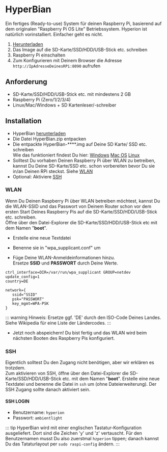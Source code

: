 # HyperBian
Ein fertiges (Ready-to-use) System für deinen Raspberry Pi, basierend auf dem originalen "Raspberry Pi OS Lite" Betriebssystem. Hyperion ist natürlich vorinstalliert. Einfacher geht es nicht.
1. [Herunterladen](https://github.com/Hyperion-Project/HyperBian/releases)
2. Das Image auf die SD-Karte/SSD/HDD/USB-Stick etc. schreiben
3. Raspberry Pi einschalten
4. Zum Konfigurieren mit Deinem Browser die Adresse `http://IpAdresseDeinesRPi:8090` aufrufen
 

## Anforderung
  * SD-Karte/SSD/HDD/USB-Stick etc. mit mindestens 2 GB
  * Raspberry Pi (Zero/1/2/3/4)
  * Linux/Mac/Windows + SD Kartenleser/-schreiber

## Installation
  * HyperBian [herunterladen](https://github.com/Hyperion-Project/HyperBian/releases)
  * Die Datei HyperBian.zip entpacken
  * Die entpackte HyperBian-****.img auf Deine SD Karte/ SSD etc. schreiben \
    Wie das funktioniert findest Du hier:
    [Windows](https://www.raspberrypi.org/documentation/installation/installing-images/windows.md)
    [Mac OS](https://www.raspberrypi.org/documentation/installation/installing-images/mac.md)
    [Linux](https://www.raspberrypi.org/documentation/installation/installing-images/linux.md)
  * Solltest Du vorhaben Deinen Raspberry Pi über WLAN zu betreiben, kannst Du Deine SD-Karte/SSD etc. schon vorbereiten bevor Du sie in/an Deinen RPi steckst. Siehe [WLAN](#wlan)
  * Optional: Aktiviere [SSH](#ssh)

### WLAN
Wenn Du Deinen Raspberry Pi über WLAN betreiben möchtest, kannst Du die WLAN-SSID und das Passwort von Deinem Router schon vor dem ersten Start Deines Raspberry Pis auf die SD-Karte/SSD/HDD/USB-Stick etc. schreiben. \
Öffne über den Datei-Explorer die SD-Karte/SSD/HDD/USB-Stick etc mit dem Namen "**boot**".

 - Erstelle eine neue Textdatei
<ImageWrap src="/images/de/user_hyperbian_new_text_file.png" alt="Neue Textdatei" />

- Benenne sie in "wpa_supplicant.conf" um
<ImageWrap src="/images/de/user_hyperbian_rename_to_wpa_supplicant.png" alt="Umbenannt in wpa_supplicant.conf"/>

- Füge Deine WLAN-Anmeldeinformationen hinzu. \
Ersetze **SSID** und **PASSWORT** durch Deine Werte.

```
ctrl_interface=DIR=/var/run/wpa_supplicant GROUP=netdev
update_config=1
country=DE

network={
   ssid="SSID"
   psk="PASSWORT"
   key_mgmt=WPA-PSK
}
```
 ::: warning Hinweis:
Ersetze ggf. 'DE' durch den ISO-Code Deines Landes.
Siehe Wikipedia für eine Liste der Ländercodes.
:::
 - Jetzt noch abspeichern! Du bist fertig und das WLAN wird beim nächsten Booten des Raspberry Pis konfiguriert.

### SSH
Eigentlich solltest Du den Zugang nicht benötigen, aber wir erklären es trotzdem. \
Zum aktivieren von SSH, öffne über den Datei-Explorer die SD-Karte/SSD/HDD/USB-Stick etc. mit dem Namen "**boot**". Erstelle eine neue Textdatei und benenne die Datei in `ssh` um (ohne Dateierweiterung). Der SSH Zugang sollte danach aktiviert sein.

<ImageWrap src="/images/de/user_hyperbian_ssh_file.png" alt="SSH aktivieren"/>

#### SSH LOGIN
 - Benutzername: `hyperion`
 - Passwort: `ambientlight`

::: tip
  HyperBian wird mit einer englischen Tastatur-Konfiguration ausgeliefert. Dort sind die Zeichen 'y' und 'z' vertauscht. Für den Benutzernamen musst Du also zuerstmal `hzperion` tippen; danach kannst Du das Tataturlayout per `sudo raspi-config` ändern.
:::

